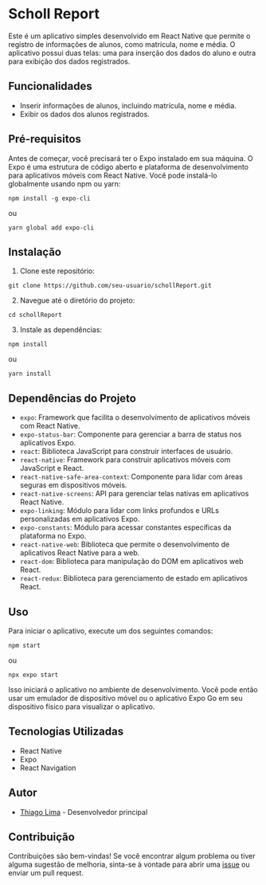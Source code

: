 # Scholl Report

Este é um aplicativo simples desenvolvido em React Native que permite o registro de informações de alunos, como matrícula, nome e média. O aplicativo possui duas telas: uma para inserção dos dados do aluno e outra para exibição dos dados registrados.

## Funcionalidades

- Inserir informações de alunos, incluindo matrícula, nome e média.
- Exibir os dados dos alunos registrados.

## Pré-requisitos

Antes de começar, você precisará ter o Expo instalado em sua máquina. O Expo é uma estrutura de código aberto e plataforma de desenvolvimento para aplicativos móveis com React Native. Você pode instalá-lo globalmente usando npm ou yarn:
```
npm install -g expo-cli
```
ou
```
yarn global add expo-cli
```

## Instalação

1. Clone este repositório:
```
git clone https://github.com/seu-usuario/schollReport.git
```

2. Navegue até o diretório do projeto:
```
cd schollReport
```


3. Instale as dependências:
```
npm install
```
ou
 ```
yarn install
```

## Dependências do Projeto

- `expo`: Framework que facilita o desenvolvimento de aplicativos móveis com React Native.
- `expo-status-bar`: Componente para gerenciar a barra de status nos aplicativos Expo.
- `react`: Biblioteca JavaScript para construir interfaces de usuário.
- `react-native`: Framework para construir aplicativos móveis com JavaScript e React.
- `react-native-safe-area-context`: Componente para lidar com áreas seguras em dispositivos móveis.
- `react-native-screens`: API para gerenciar telas nativas em aplicativos React Native.
- `expo-linking`: Módulo para lidar com links profundos e URLs personalizadas em aplicativos Expo.
- `expo-constants`: Módulo para acessar constantes específicas da plataforma no Expo.
- `react-native-web`: Biblioteca que permite o desenvolvimento de aplicativos React Native para a web.
- `react-dom`: Biblioteca para manipulação do DOM em aplicativos web React.
- `react-redux`: Biblioteca para gerenciamento de estado em aplicativos React.


## Uso

Para iniciar o aplicativo, execute um dos seguintes comandos:
```
npm start
```
ou
```
npx expo start
```


Isso iniciará o aplicativo no ambiente de desenvolvimento. Você pode então usar um emulador de dispositivo móvel ou o aplicativo Expo Go em seu dispositivo físico para visualizar o aplicativo.

## Tecnologias Utilizadas

- React Native
- Expo
- React Navigation

## Autor

- [Thiago Lima](https://github.com/Thlimass) - Desenvolvedor principal

## Contribuição

Contribuições são bem-vindas! Se você encontrar algum problema ou tiver alguma sugestão de melhoria, sinta-se à vontade para abrir uma [issue](https://github.com/seu-usuario/schoolReport/issues) ou enviar um pull request.
